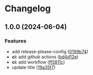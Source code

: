 # Changelog

## 1.0.0 (2024-06-04)


### Features

* add release-please-config ([0199b74](https://github.com/beholdenkey/beholden-actions-workflows/commit/0199b745958aa28cb95f4561d1c7d3b597f4a579))
* **ci:** add github actions ([bd4d12e](https://github.com/beholdenkey/beholden-actions-workflows/commit/bd4d12e9866be60ae4d8901ede6748569f4e7658))
* **ci:** add workflow ([ff5811c](https://github.com/beholdenkey/beholden-actions-workflows/commit/ff5811c61e77e81a5b0ebdf3cfa4a75195ede475))
* update title ([19a35f7](https://github.com/beholdenkey/beholden-actions-workflows/commit/19a35f7c23a74f12b07a5f602da4c3355952bdb1))
